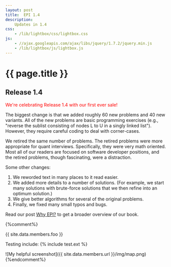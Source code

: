 ```yaml
---
layout: post
title:  EPI 1.4
description:
    Updates in 1.4
css:
    - /lib/lightbox/css/lightbox.css
js:
    - //ajax.googleapis.com/ajax/libs/jquery/1.7.2/jquery.min.js
    - /lib/lightbox/js/lightbox.js
---
```


{{ page.title }}
================

<h2>Release 1.4</h2>

<font style="color:red;">We're celebrating Release 1.4 with our first ever sale!</font>
<p>


The biggest change is that we added roughly 60 new problems and 40 new variants.
All of the new problems
are basic programming exercises (e.g., "reverse the sublist consisting of nodes L to U in a singly linked list"). However,
they require careful coding to deal with corner-cases.
<p>
We retired the same number of problems.
The retired problems were more appropriate for quant interviews. Specifically, they were
very math oriented. Most all of our readers are focused on software developer positions, and the retired problems, though
fascinating, were a distraction.
<p>
Some other changes: 
<ol>
<li>We reworded text in many places to it read easier.
<li>We added more details to a number of solutions. (For example, we start many solutions with brute-force solutions that we then refine into an optimum solution.)
<li>We give better algorithms for several of the original problems.
<li>Finally, we fixed many small typos and bugs. 
</ol>
<p>

Read our post <a href="2014/04/08/epi-features/">Why EPI?</a> to get a broader overview of our book.


{%comment%}

{{ site.data.members.foo }}

Testing include: {% include test.ext %}

![My helpful screenshot]({{ site.data.members.url }}/img/map.png)
{%endcomment%}
